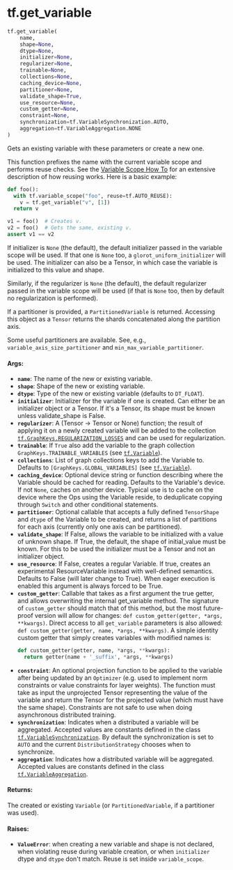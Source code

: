 <div itemscope itemtype="http://developers.google.com/ReferenceObject">
<meta itemprop="name" content="tf.get_variable" />
<meta itemprop="path" content="Stable" />
</div>

# tf.get_variable

``` python
tf.get_variable(
    name,
    shape=None,
    dtype=None,
    initializer=None,
    regularizer=None,
    trainable=None,
    collections=None,
    caching_device=None,
    partitioner=None,
    validate_shape=True,
    use_resource=None,
    custom_getter=None,
    constraint=None,
    synchronization=tf.VariableSynchronization.AUTO,
    aggregation=tf.VariableAggregation.NONE
)
```

Gets an existing variable with these parameters or create a new one.

This function prefixes the name with the current variable scope
and performs reuse checks. See the
[Variable Scope How To](https://tensorflow.org/guide/variables)
for an extensive description of how reusing works. Here is a basic example:

```python
def foo():
  with tf.variable_scope("foo", reuse=tf.AUTO_REUSE):
    v = tf.get_variable("v", [1])
  return v

v1 = foo()  # Creates v.
v2 = foo()  # Gets the same, existing v.
assert v1 == v2
```

If initializer is `None` (the default), the default initializer passed in
the variable scope will be used. If that one is `None` too, a
`glorot_uniform_initializer` will be used. The initializer can also be
a Tensor, in which case the variable is initialized to this value and shape.

Similarly, if the regularizer is `None` (the default), the default regularizer
passed in the variable scope will be used (if that is `None` too,
then by default no regularization is performed).

If a partitioner is provided, a `PartitionedVariable` is returned.
Accessing this object as a `Tensor` returns the shards concatenated along
the partition axis.

Some useful partitioners are available.  See, e.g.,
`variable_axis_size_partitioner` and `min_max_variable_partitioner`.

#### Args:

* <b>`name`</b>: The name of the new or existing variable.
* <b>`shape`</b>: Shape of the new or existing variable.
* <b>`dtype`</b>: Type of the new or existing variable (defaults to `DT_FLOAT`).
* <b>`initializer`</b>: Initializer for the variable if one is created. Can either be
    an initializer object or a Tensor. If it's a Tensor, its shape must be known
    unless validate_shape is False.
* <b>`regularizer`</b>: A (Tensor -> Tensor or None) function; the result of
    applying it on a newly created variable will be added to the collection
    <a href="../tf/GraphKeys.md#REGULARIZATION_LOSSES"><code>tf.GraphKeys.REGULARIZATION_LOSSES</code></a> and can be used for regularization.
* <b>`trainable`</b>: If `True` also add the variable to the graph collection
    `GraphKeys.TRAINABLE_VARIABLES` (see <a href="../tf/Variable.md"><code>tf.Variable</code></a>).
* <b>`collections`</b>: List of graph collections keys to add the Variable to.
    Defaults to `[GraphKeys.GLOBAL_VARIABLES]` (see <a href="../tf/Variable.md"><code>tf.Variable</code></a>).
* <b>`caching_device`</b>: Optional device string or function describing where the
    Variable should be cached for reading.  Defaults to the Variable's
    device.  If not `None`, caches on another device.  Typical use is to
    cache on the device where the Ops using the Variable reside, to
    deduplicate copying through `Switch` and other conditional statements.
* <b>`partitioner`</b>: Optional callable that accepts a fully defined `TensorShape`
    and `dtype` of the Variable to be created, and returns a list of
    partitions for each axis (currently only one axis can be partitioned).
* <b>`validate_shape`</b>: If False, allows the variable to be initialized with a
      value of unknown shape. If True, the default, the shape of initial_value
      must be known. For this to be used the initializer must be a Tensor and
      not an initializer object.
* <b>`use_resource`</b>: If False, creates a regular Variable. If true, creates an
    experimental ResourceVariable instead with well-defined semantics.
    Defaults to False (will later change to True). When eager execution is
    enabled this argument is always forced to be True.
* <b>`custom_getter`</b>: Callable that takes as a first argument the true getter, and
    allows overwriting the internal get_variable method.
    The signature of `custom_getter` should match that of this method,
    but the most future-proof version will allow for changes:
    `def custom_getter(getter, *args, **kwargs)`.  Direct access to
    all `get_variable` parameters is also allowed:
    `def custom_getter(getter, name, *args, **kwargs)`.  A simple identity
    custom getter that simply creates variables with modified names is:
    ```python
    def custom_getter(getter, name, *args, **kwargs):
      return getter(name + '_suffix', *args, **kwargs)
    ```
* <b>`constraint`</b>: An optional projection function to be applied to the variable
    after being updated by an `Optimizer` (e.g. used to implement norm
    constraints or value constraints for layer weights). The function must
    take as input the unprojected Tensor representing the value of the
    variable and return the Tensor for the projected value
    (which must have the same shape). Constraints are not safe to
    use when doing asynchronous distributed training.
* <b>`synchronization`</b>: Indicates when a distributed a variable will be
    aggregated. Accepted values are constants defined in the class
    <a href="../tf/VariableSynchronization.md"><code>tf.VariableSynchronization</code></a>. By default the synchronization is set to
    `AUTO` and the current `DistributionStrategy` chooses
    when to synchronize.
* <b>`aggregation`</b>: Indicates how a distributed variable will be aggregated.
    Accepted values are constants defined in the class
    <a href="../tf/VariableAggregation.md"><code>tf.VariableAggregation</code></a>.


#### Returns:

The created or existing `Variable` (or `PartitionedVariable`, if a
partitioner was used).


#### Raises:

* <b>`ValueError`</b>: when creating a new variable and shape is not declared,
    when violating reuse during variable creation, or when `initializer` dtype
    and `dtype` don't match. Reuse is set inside `variable_scope`.